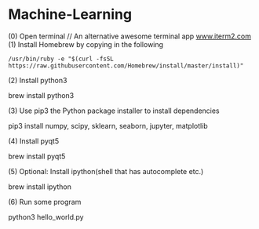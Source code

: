 # Machine-Learning
(0) Open terminal  // An alternative awesome terminal app www.iterm2.com
(1) Install Homebrew by copying in the following
```
/usr/bin/ruby -e "$(curl -fsSL https://raw.githubusercontent.com/Homebrew/install/master/install)"
```
(2) Install python3

 brew install python3

(3) Use pip3 the Python package installer to install dependencies

pip3 install numpy, scipy, sklearn, seaborn, jupyter, matplotlib

(4) Install pyqt5

brew install pyqt5

(5) Optional: Install ipython(shell that has autocomplete etc.)

brew install ipython

(6) Run some program

python3 hello_world.py
